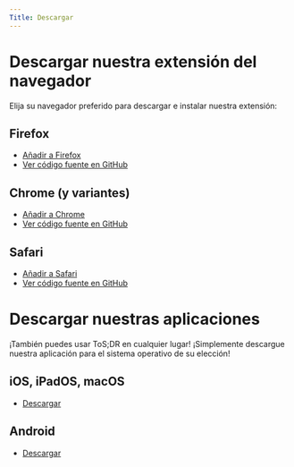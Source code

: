 ```yaml
---
Title: Descargar
---
```


# Descargar nuestra extensión del navegador

Elija su navegador preferido para descargar e instalar nuestra extensión:

## Firefox

- [Añadir a Firefox](https://addons.mozilla.org/firefox/downloads/latest/terms-of-service-didnt-read/addon-latest.xpi)
- [Ver código fuente en GitHub](https://github.com/tosdr/browser-extensions)

## Chrome (y variantes)

- [Añadir a Chrome](https://chrome.google.com/webstore/detail/hjdoplcnndgiblooccencgcggcoihigg)
- [Ver código fuente en GitHub](https://github.com/tosdr/browser-extensions)

## Safari

- [Añadir a Safari](https://apps.apple.com/en/app/tos-dr/id6470998202?l=en-GB)
- [Ver código fuente en GitHub](https://github.com/tosdr/browser-extensions)

# Descargar nuestras aplicaciones

¡También puedes usar ToS;DR en cualquier lugar! ¡Simplemente descargue nuestra aplicación para el sistema operativo de su elección!

## iOS, iPadOS, macOS

- [Descargar](https://apps.apple.com/en/app/tos-dr/id6470998202?l=en-GB)

## Android

- [Descargar](https://play.google.com/store/apps/details?id=xyz.ptgms.tosdr)
